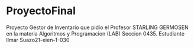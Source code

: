 # ProyectoFinal
Proyecto Gestor de Inventario que pidio el Profesor STARLING GERMOSEN en la materia Algoritmos y Programacion (LAB) Seccion 0435. Estudiante Ilmar Suazo21-eien-1-030
